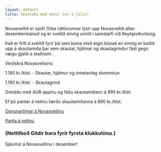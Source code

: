```yaml
---
layout: default
title: Skautaðu með okkur inn í jólin!
---
```

Novasvellið er opið! Orka náttúrunnar lýsir upp Novasvellið allan desembermánuð og er svellið einnig unnið í samstarfi við Reykjavíkurborg.

Það er frítt á svellið fyrir þá sem koma með eigin búnað en einnig er boðið upp á skautamiða þar sem skautar, hjálmar og skautagrindur fást gegn vægu gjaldi á staðnum.

Verðskrá Novasvellsins:

1.190 kr./klst. - Skautar, hjálmur og ómetanleg skemmtun

1.190 kr./klst. - Skautagrind

Greiddu með AUR appinu og fáðu skautamiðann á 990 kr./klst.

Ef þú pantar á netinu færðu skautamiðanna á 890 kr./klst.

<A href='/about.html'> Opnunartímar á Novasvellinu</a> 

<a href='/form.html'> Panta á netinu</a> 
<h3>(Nettilboð Gildir bara fyrir fyrsta klukkutíma.)</h3>

Sjáumst á Novasvellinu í desember!



